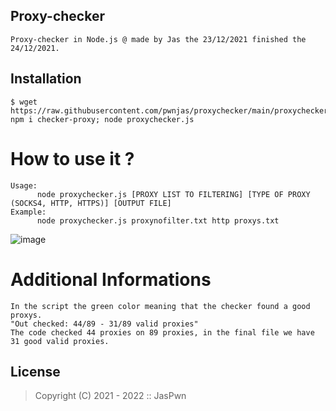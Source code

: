 ## Proxy-checker

    Proxy-checker in Node.js @ made by Jas the 23/12/2021 finished the 24/12/2021.

## Installation

    $ wget https://raw.githubusercontent.com/pwnjas/proxychecker/main/proxychecker.js; npm i checker-proxy; node proxychecker.js 
    
# How to use it ?

    Usage:
          node proxychecker.js [PROXY LIST TO FILTERING] [TYPE OF PROXY (SOCKS4, HTTP, HTTPS)] [OUTPUT FILE]
    Example: 
          node proxychecker.js proxynofilter.txt http proxys.txt

![image](https://user-images.githubusercontent.com/77278137/147364222-a82220bb-d848-4a19-99ed-9a3d5e0703e7.png)

# Additional Informations

    In the script the green color meaning that the checker found a good proxys.
    "Out checked: 44/89 - 31/89 valid proxies"
    The code checked 44 proxies on 89 proxies, in the final file we have 31 good valid proxies.
    
## License 

> Copyright (C) 2021 - 2022 :: JasPwn
